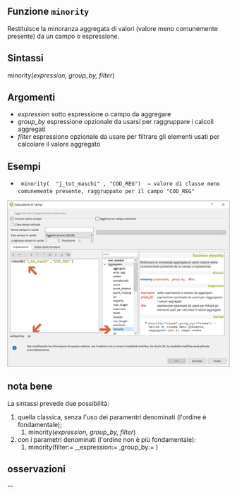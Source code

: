 ## Funzione `minority`

Restituisce la minoranza aggregata di valori (valore meno comunemente presente) da un campo o espressione.

## Sintassi

minority(_expression, group_by, filter_)

## Argomenti

* _expression_ sotto espressione o campo da aggregare
* _group_by_ espressione opzionale da usarsi per raggruppare i calcoli aggregati
* _filter_ espressione opzionale da usare per filtrare gli elementi usati per calcolare il valore aggregato

## Esempi

* ` minority(  "j_tot_maschi" , "COD_REG")  → valore di classe meno comunemente presente, raggruppato per il campo "COD_REG"`

<img src="/img/aggregates/minority/minority1.png">

## nota bene

La sintassi prevede due possibilità:
1. quella classica, senza l'uso dei paramentri denominati (l'ordine è fondamentale);
    1. minority(_expression, group_by, filter_)
2. con i parametri denominati (l'ordine non è più fondamentale): 
    1. minority(filter:= ,_expression:= ,group_by:= )

## osservazioni

--
